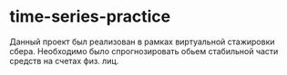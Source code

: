 # time-series-practice
Данный проект был реализован в рамках виртуальной стажировки сбера. Необходимо было спрогнозировать обьем стабильной части средств на счетах физ. лиц.
